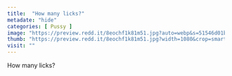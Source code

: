```yaml
---
title:  "How many licks?"
metadate: "hide"
categories: [ Pussy ]
image: "https://preview.redd.it/8eochf1k81m51.jpg?auto=webp&s=51546d01bd005e72ab5c72c6c61d8b1f69ebf69d"
thumb: "https://preview.redd.it/8eochf1k81m51.jpg?width=1080&crop=smart&auto=webp&s=981c7166128f63bcff73f8b3eafdf468d3e984f7"
visit: ""
---
```

How many licks?
